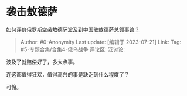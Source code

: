 # 袭击敖德萨
[如何评价俄罗斯空袭敖德萨波及到中国驻敖德萨总领事馆？](https://www.zhihu.com/question/613219639/answer/3128807950)

> Author: #0-Anonymity
> Last update: [编辑于 2023-07-21]
> Link:
> Tag: #5-专题合集/合集4-俄乌战争 
> 评论区:
> 泛讨论:

波及了就赔偿好了，多大点事。

连这都值得狂欢，值得高兴的事是缺乏到什么程度了？

可怜。